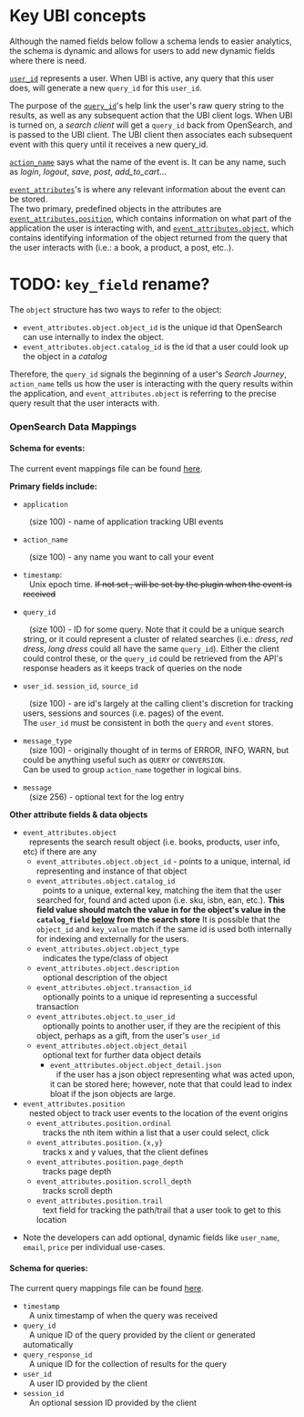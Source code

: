 
# Key UBI concepts

Although the named fields below follow a schema lends to easier analytics, the schema is dynamic and allows for users to add new dynamic fields where there is need.

[`user_id`](#user_id) represents a user.  When UBI is active, any query that this user does, will generate a new `query_id` for this `user_id`.

The purpose of the [`query_id`](#query_id)'s help link the user's raw query string to the results, as well as any subsequent action that the UBI client logs. 
When UBI is turned on, a *search client* will get a `query_id` back from OpenSearch, and is passed to the UBI client.  The UBI client then associates each subsequent event with this query until it receives a new query_id.

[`action_name`](#action_name) says what the name of the event is.  It can be any name, such as *login*, *logout*, *save*, *post*, *add_to_cart*...

 [`event_attributes`](#event_attributes)'s is where any relevant information about the event can be stored.  
 The two primary, predefined objects in the attributes are [`event_attributes.position`](#position), which contains 
 information on what part of the application the user is interacting with, 
 and [`event_attributes.object`](#object), which contains identifying information of the object returned from the query that the user interacts with (i.e.: a book, a product, a post, etc..).

# TODO: `key_field` rename?
The `object` structure has two ways to refer to the object:
- `event_attributes.object.object_id` is the unique id that OpenSearch can use internally to index the object.
- `event_attributes.object.catalog_id` is the id that a user could look up the object in a *catalog*

 Therefore, the `query_id` signals the beginning of a user's *Search Journey*,
`action_name` tells us how the user is interacting with the query results within the application, 
and `event_attributes.object` is referring to the precise query result that the user interacts with.

### OpenSearch Data Mappings

#### Schema for events:

The current event mappings file can be found [here](../src/main/resources/events-mapping.json).

**Primary fields include:**
- `application` <p id="application">
	&ensp; (size 100) - name of application tracking UBI events
- `action_name` <p id="action_name">
	&ensp; (size 100) - any name you want to call your event
- `timestamp`: \
   &ensp; Unix epoch time. <s>If not set , will be set by the plugin when the event is received</s> 
- `query_id`  <p id="query_id">
	&ensp;  (size 100) - ID for some query.  Note that it could be a unique search string, or it could represent a cluster of related searches (i.e.: *dress*, *red dress*, *long dress* could all have the same `query_id`).  Either the client could control these, or the `query_id` could be retrieved from the API's response headers as it keeps track of queries on the node
- `user_id`. `session_id`, `source_id`  <p id="user_id">
	&ensp; (size 100) - are id's largely at the calling client's discretion for tracking users, sessions and sources (i.e. pages) of the event.  
	The `user_id` must be consistent in both the `query` and `event` stores.
- `message_type`  \
	&ensp; (size 100) - originally thought of in terms of ERROR, INFO, WARN, but could be anything useful such as `QUERY` or `CONVERSION`.  
	Can be used to group `action_name` together in logical bins.

- `message`  \
	&ensp; (size 256) - optional text for the log entry

**Other attribute fields & data objects** <p id="event_attributes">
- `event_attributes.object`  \
	&ensp; represents the search result object (i.e. books, products, user info, etc) if there are any
  - `event_attributes.object.object_id` - points to a unique, internal, id representing and instance of that object
  - `event_attributes.object.catalog_id`  \
	&ensp; points to a unique, external key, matching the item that the user searched for, found and acted upon (i.e. sku, isbn, ean, etc.). 
    **This field value should match the value in for the object's value in the `catalog_field` [below](#catalog_field) from the search store**
     It is possible that the `object_id` and `key_value` match if the same id is used both internally for indexing and externally for the users. 
  - `event_attributes.object.object_type`  \
	&ensp; indicates the type/class of object
  - `event_attributes.object.description`  \
	&ensp; optional description of the object
  - `event_attributes.object.transaction_id`  \
	&ensp; optionally points to a unique id representing a successful transaction
  - `event_attributes.object.to_user_id`  \
	&ensp; optionally points to another user, if they are the recipient of this object, perhaps as a gift, from the user's `user_id`
  - `event_attributes.object.object_detail`  \
	&ensp; optional text for further data object details
	  - `event_attributes.object.object_detail.json`  \
	&ensp; if the user has a json object representing what was acted upon, it can be stored here; however, note that that could lead to index bloat if the json objects are large.
- `event_attributes.position`  \
	&ensp; nested object to track user events to the location of the event origins
  - `event_attributes.position.ordinal`  \
	&ensp; tracks the nth item within a list that a user could select, click
  - `event_attributes.position.{x,y}`  \
	&ensp; tracks x and y values, that the client defines
  - `event_attributes.position.page_depth`  \
	&ensp; tracks page depth
  - `event_attributes.position.scroll_depth`  \
	&ensp; tracks scroll depth
  - `event_attributes.position.trail`  \
	&ensp; text field for tracking the path/trail that a user took to get to this location

* Note the developers can add optional, dynamic fields like `user_name`, `email`, `price` per individual use-cases.

####  Schema for queries:

The current query mappings file can be found [here](../src/main/resources/queries-mapping.json).

- `timestamp`  \
	&ensp; A unix timestamp of when the query was received
- `query_id`  \
	&ensp; A unique ID of the query provided by the client or generated automatically 
- `query_response_id`  \
	&ensp; A unique ID for the collection of results for the query
- `user_id`  \
	&ensp; A user ID provided by the client
- `session_id`  \
	&ensp; An optional session ID provided by the client
